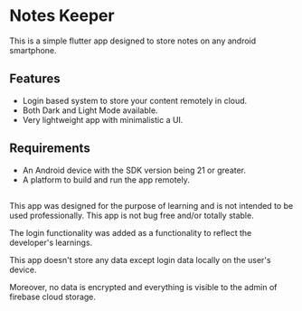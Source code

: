 # Notes Keeper

This is a simple flutter app designed to store notes on any android smartphone.

## Features

- Login based system to store your content remotely in cloud.
- Both Dark and Light Mode available.
- Very lightweight app with minimalistic a UI.

## Requirements

- An Android device with the SDK version being 21 or greater.
- A platform to build and run the app remotely.

## 

This app was designed for the purpose of learning and is not intended to be used professionally.
This app is not bug free and/or totally stable.

The login functionality was added as a functionality to reflect the developer's learnings.

This app doesn't store any data except login data locally on the user's device.

Moreover, no data is encrypted and everything is visible to the admin of firebase cloud storage.